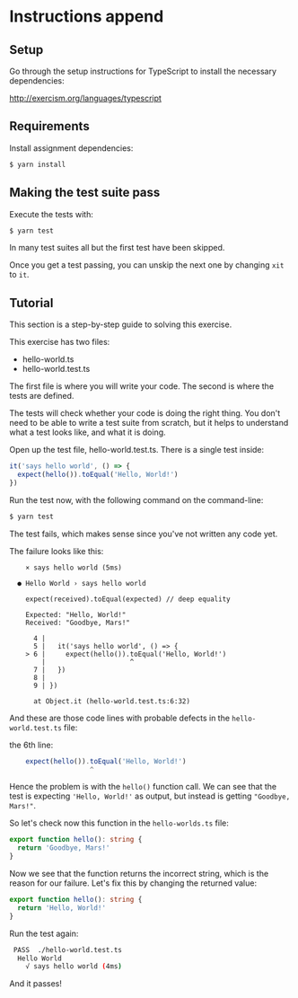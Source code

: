 # Instructions append

## Setup

Go through the setup instructions for TypeScript to
install the necessary dependencies:

http://exercism.org/languages/typescript

## Requirements

Install assignment dependencies:

```bash
$ yarn install
```

## Making the test suite pass

Execute the tests with:

```bash
$ yarn test
```

In many test suites all but the first test have been skipped.

Once you get a test passing, you can unskip the next one by
changing `xit` to `it`.

## Tutorial

This section is a step-by-step guide to solving this exercise.

This exercise has two files:

- hello-world.ts
- hello-world.test.ts

The first file is where you will write your code.
The second is where the tests are defined.

The tests will check whether your code is doing the right thing.
You don't need to be able to write a test suite from scratch,
but it helps to understand what a test looks like, and what
it is doing.

Open up the test file, hello-world.test.ts.
There is a single test inside:

```typescript
it('says hello world', () => {
  expect(hello()).toEqual('Hello, World!')
})
```

Run the test now, with the following command on the command-line:

```bash
$ yarn test
```

The test fails, which makes sense since you've not written any code yet.

The failure looks like this:

```
    × says hello world (5ms)

  ● Hello World › says hello world

    expect(received).toEqual(expected) // deep equality

    Expected: "Hello, World!"
    Received: "Goodbye, Mars!"

      4 |
      5 |   it('says hello world', () => {
    > 6 |     expect(hello()).toEqual('Hello, World!')
        |                     ^
      7 |   })
      8 |
      9 | })

      at Object.it (hello-world.test.ts:6:32)
```

And these are those code lines with probable defects in the `hello-world.test.ts` file:

the 6th line:

```typescript
    expect(hello()).toEqual('Hello, World!')
                    ^
```

Hence the problem is with the `hello()` function call.
We can see that the test is expecting `'Hello, World!'` as output, but instead is getting `"Goodbye, Mars!"`.

So let's check now this function in the `hello-worlds.ts` file:

```typescript
export function hello(): string {
  return 'Goodbye, Mars!'
}
```

Now we see that the function returns the incorrect string, which is the reason for our failure. Let's fix this by changing the returned value:

```typescript
export function hello(): string {
  return 'Hello, World!'
}
```

Run the test again:

```bash
 PASS  ./hello-world.test.ts
  Hello World
    √ says hello world (4ms)
```

And it passes!
